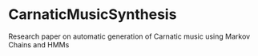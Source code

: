 # CarnaticMusicSynthesis
Research paper on automatic generation of Carnatic music using Markov Chains and HMMs
